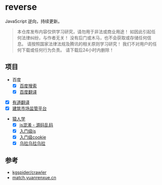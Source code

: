 # reverse

JavaScript 逆向，持续更新。

> 本仓库发布内容仅供学习研究，请勿用于非法或商业用途！ 如因此引起任何法律纠纷，与作者无关！ 没有后门或木马，也不会获取或存储任何信息。 请按照国家法律法规及腾讯的相关原则学习研究！ 我们不对用户的任何下载或任何行为负责。 请下载后24小时内删除！

## 项目

- 百度
  *	[x] [百度搜索](packages/reverse-pc-baidu/src/search.js)
  *	[x] [百度翻译](packages/reverse-pc-baidu/src/translator.js)
- [x] [有道翻译](packages/reverse-pc-youdao/src/translator.js)
- [x] [建筑市场监管平台](packages/reverse-pc-jzsc/src/index.js)
- [猿人学](https://match.yuanrenxue.cn/)
  * [x] [js混淆 - 源码乱码](packages/code-yuanrenxue/src/2020/1/index.js)
  * [x] [入门级js](packages/code-yuanrenxue/src/2020/12/index.js)
  * [x] [入门级cookie](packages/code-yuanrenxue/src/2020/13/index.js)
  * [x] [乌拉乌拉乌拉](packages/code-yuanrenxue/src/2020/19/index.js)

## 参考

* [kgspider/crawler](https://github.com/kgspider/crawler)
* [match.yuanrenxue.cn](https://match.yuanrenxue.cn/list)
